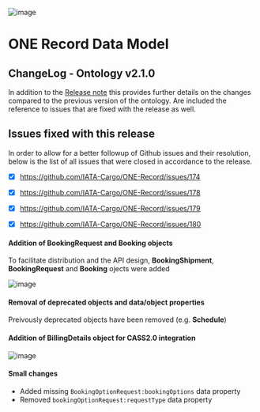 ![image](https://user-images.githubusercontent.com/58464775/161543671-fc444388-04af-4998-8a5a-b2218072af50.png)
# ONE Record Data Model
## ChangeLog - Ontology v2.1.0

In addition to the [Release note](https://github.com/IATA-Cargo/ONE-Record/blob/clambert-update2022/May-2022-standard-forCOTBendorsement/Data-Model/IATA-1R-DM-ReleaseNote-vCOTB-May2022.md) this provides further details on the changes compared to the previous version of the ontology.
Are included the reference to issues that are fixed with the release as well.

## Issues fixed with this release
In order to allow for a better followup of Github issues and their resolution, below is the list of all issues that were closed in accordance to the release.
 
- [x] https://github.com/IATA-Cargo/ONE-Record/issues/174
- [x] https://github.com/IATA-Cargo/ONE-Record/issues/178
- [x] https://github.com/IATA-Cargo/ONE-Record/issues/179
- [x] https://github.com/IATA-Cargo/ONE-Record/issues/180


#### Addition of BookingRequest and Booking objects
To facilitate distribution and the API design, **BookingShipment**, **BookingRequest** and **Booking** ojects were added

![image](https://user-images.githubusercontent.com/58464775/206222918-e3a812fb-459c-410e-93d2-59c19ce7b66b.png)
 
#### Removal of deprecated objects and data/object properties
Preivously deprecated objects have been removed (e.g. **Schedule**)

#### Addition of BillingDetails object for CASS2.0 integration
![image](https://user-images.githubusercontent.com/58464775/206226681-9384032c-82a1-48ca-8f33-7dec419fc200.png)


#### Small changes
- Added missing `BookingOptionRequest:bookingOptions` data property
- Removed `bookingOptionRequest:requestType` data property


